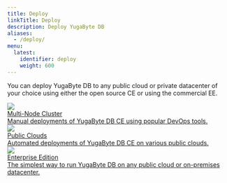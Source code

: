 ```yaml
---
title: Deploy
linkTitle: Deploy
description: Deploy YugaByte DB
aliases:
  - /deploy/
menu:
  latest:
    identifier: deploy
    weight: 600
---
```


You can deploy YugaByte DB to any public cloud or private datacenter of your choice using either the open source CE or using the commercial EE. 

<div>
  <a class="section-link icon-offset" href="/deploy/multi-node-cluster/">
    <div class="icon">
      <img src="/images/section_icons/deploy/community.png" aria-hidden="true" />
    </div>
    <div class="text">
      Multi-Node Cluster
      <div class="caption">Manual deployments of YugaByte DB CE using popular DevOps tools.</div>
    </div>
  </a>

  <a class="section-link icon-offset" href="/deploy/public-clouds/">
    <div class="icon">
      <img src="/images/section_icons/deploy/community.png" aria-hidden="true" />
    </div>
    <div class="text">
      Public Clouds
      <div class="caption">Automated deployments of YugaByte DB CE on various public clouds.</div>
    </div>
  </a>

  <a class="section-link icon-offset" href="/deploy/enterprise-edition/">
    <div class="icon">
      <img src="/images/section_icons/deploy/enterprise.png" aria-hidden="true" />
    </div>
    <div class="text">
      Enterprise Edition
      <div class="caption">The simplest way to run YugaByte DB on any public cloud or on-premises datacenter.</div>
    </div>
  </a>
</div>
